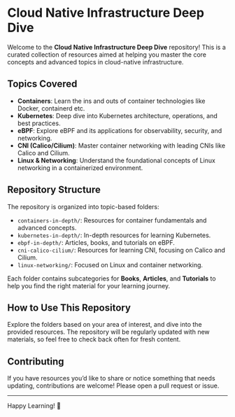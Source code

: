 # Cloud Native Infrastructure Deep Dive

Welcome to the **Cloud Native Infrastructure Deep Dive** repository! This is a curated collection of resources aimed at helping you master the core concepts and advanced topics in cloud-native infrastructure.

## Topics Covered

- **Containers**: Learn the ins and outs of container technologies like Docker, containerd etc.
- **Kubernetes**: Deep dive into Kubernetes architecture, operations, and best practices.
- **eBPF**: Explore eBPF and its applications for observability, security, and networking.
- **CNI (Calico/Cilium)**: Master container networking with leading CNIs like Calico and Cilium.
- **Linux & Networking**: Understand the foundational concepts of Linux networking in a containerized environment.

## Repository Structure

The repository is organized into topic-based folders:

- `containers-in-depth/`: Resources for container fundamentals and advanced concepts.
- `kubernetes-in-depth/`: In-depth resources for learning Kubernetes.
- `ebpf-in-depth/`: Articles, books, and tutorials on eBPF.
- `cni-calico-cilium/`: Resources for learning CNI, focusing on Calico and Cilium.
- `linux-networking/`: Focused on Linux and container networking.

Each folder contains subcategories for **Books**, **Articles**, and **Tutorials** to help you find the right material for your learning journey.

## How to Use This Repository

Explore the folders based on your area of interest, and dive into the provided resources. The repository will be regularly updated with new materials, so feel free to check back often for fresh content.

## Contributing

If you have resources you’d like to share or notice something that needs updating, contributions are welcome! Please open a pull request or issue.

---

Happy Learning! 🚀
